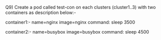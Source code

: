 Q9) Create a pod called test-con on each clusters (cluster1..3) with two containers as description below:-

container1:-
name=nginx
image=nginx
command: sleep 3500
	
container2:-
name=busybox
image=busybox
command: sleep 4500
